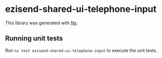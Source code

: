 # ezisend-shared-ui-telephone-input

This library was generated with [Nx](https://nx.dev).

## Running unit tests

Run `nx test ezisend-shared-ui-telephone-input` to execute the unit tests.
